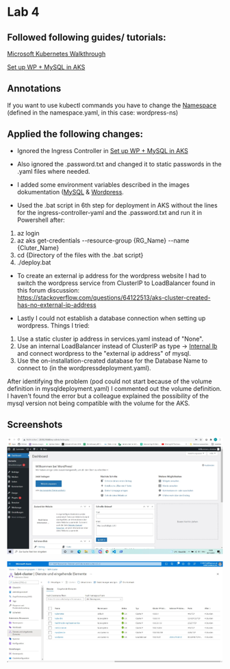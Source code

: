 # Lab 4
## Followed following guides/ tutorials:
[Microsoft Kubernetes Walkthrough](https://docs.microsoft.com/en-us/azure/aks/kubernetes-walkthrough)

[Set up WP + MySQL in AKS](https://quisl.de/b/wie-du-wordpress-auf-azure-kubernetes-services-installierst-manuelles-deployment-in-6-schritten/)

## Annotations
If you want to use kubectl commands you have to change the [Namespace](https://kubernetes.io/docs/concepts/overview/working-with-objects/namespaces/) (defined in the namespace.yaml, in this case: wordpress-ns)

## Applied the following changes:

* Ignored the Ingress Controller in [Set up WP + MySQL in AKS](https://quisl.de/b/wie-du-wordpress-auf-azure-kubernetes-services-installierst-manuelles-deployment-in-6-schritten/)
* Also ignored the .password.txt and changed it to static passwords in the .yaml files where needed.

* I added some environment variables described in the images dokumentation ([MySQL](https://hub.docker.com/_/mysql) & [Wordpress](https://hub.docker.com/_/wordpress).

* Used the .bat script in 6th step for deployment in AKS without the lines for the ingress-controller-yaml and the .password.txt and run it in Powershell after:
1. az login
2. az aks get-credentials --resource-group {RG_Name} --name {Cluter_Name}
3. cd {Directory of the files with the .bat script}
4. ./deploy.bat

* To create an external ip address for the wordpress website I had to switch the wordpress service from ClusterIP to LoadBalancer found in this forum discussion:
https://stackoverflow.com/questions/64122513/aks-cluster-created-has-no-external-ip-address

* Lastly I could not establish a database connection when setting up wordpress.
Things I tried:
1. Use a static cluster ip address in services.yaml instead of "None".
2. Use an internal LoadBalancer instead of ClusterIP as type -> [Internal lb](https://docs.microsoft.com/en-us/azure/aks/internal-lb) and connect wordpress to the "external ip address" of mysql.
3. Use the on-installation-created database for the Database Name to connect to (in the wordpressdeployment.yaml).

After identifying the problem (pod could not start because of the volume definition in mysqldeployment.yaml) I commented out the volume definition. I haven't found the error but a colleague explained the possibility of the mysql version not being compatible with the volume for the AKS.

## Screenshots
![Website](MyWebsite.JPG)

![Services](IP-Proof.JPG)

